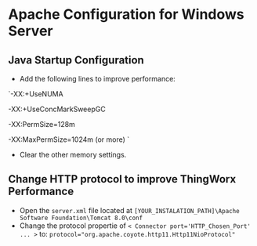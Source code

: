 # Apache Configuration for Windows Server

## Java Startup Configuration

* Add the following lines to improve performance:

`-XX:+UseNUMA

-XX:+UseConcMarkSweepGC

-XX:PermSize=128m

-XX:MaxPermSize=1024m (or more)
`

* Clear the other memory settings.

## Change HTTP protocol to improve ThingWorx Performance

* Open the `server.xml` file located at `[YOUR_INSTALATION_PATH]\Apache Software Foundation\Tomcat 8.0\conf`
* Change the protocol propertie of `< Connector port='HTTP_Chosen_Port' ... >` to: ``protocol="org.apache.coyote.http11.Http11NioProtocol"``
